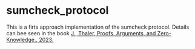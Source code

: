 # sumcheck_protocol

This is a firts approach implementation of the sumcheck protocol. Details can bee seen in the book [J., Thaler, Proofs, Arguments, and Zero-Knowledge., 2023.](https://people.cs.georgetown.edu/jthaler/ProofsArgsAndZK.pdf)
